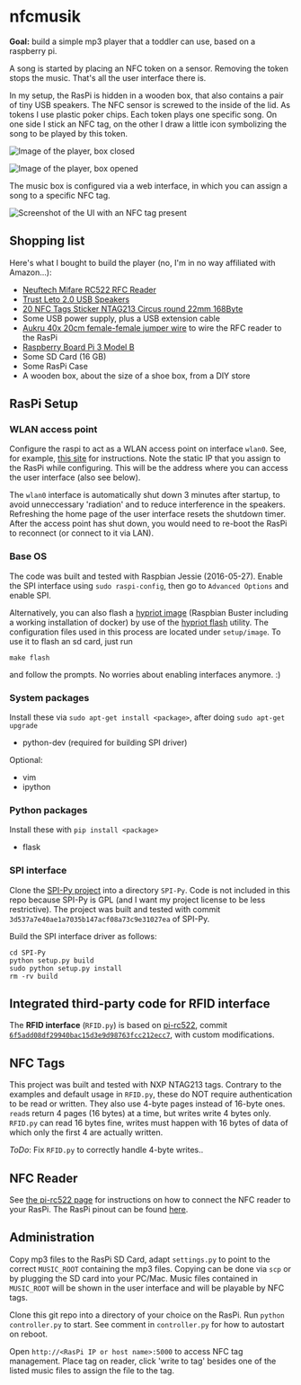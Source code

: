 # nfcmusik

**Goal:** build a simple mp3 player that a toddler can use, based on a raspberry pi.

A song is started by placing an NFC token on a sensor. Removing the token stops the music.
That's all the user interface there is.

In my setup, the RasPi is hidden in a wooden box, that also contains a pair of tiny USB speakers.
The NFC sensor is screwed to the inside of the lid. 
As tokens I use plastic poker chips. Each token plays one specific song.
On one side I stick an NFC tag, on the other I draw a little icon
symbolizing the song to be played by this token.

![Image of the player, box closed](images/nfcmusik_box_1.jpg)

![Image of the player, box opened](images/nfcmusik_box_2.jpg)


The music box is configured via a web interface, in which you can assign a song to 
a specific NFC tag. 

![Screenshot of the UI with an NFC tag present](images/nfcmusik_UI_2.png)


## Shopping list

Here's what I bought to build the player (no, I'm in no way affiliated with Amazon...):
- [Neuftech Mifare RC522 RFC Reader](https://www.amazon.de/gp/product/B00QFDRPZY/)
- [Trust Leto 2.0 USB Speakers](https://www.amazon.de/gp/product/B00JRW0M32/)
- [20 NFC Tags Sticker NTAG213 Circus round 22mm 168Byte](https://www.amazon.de/gp/product/B00BTKAI7U/)
- Some USB power supply, plus a USB extension cable
- [Aukru 40x 20cm female-female jumper wire](https://www.amazon.de/gp/product/B00OL6JZ3C/) to wire the RFC reader to the RasPi
- [Raspberry Board Pi 3 Model B](https://www.amazon.de/gp/product/B01CCOXV34/)
- Some SD Card (16 GB)
- Some RasPi Case
- A wooden box, about the size of a shoe box, from a DIY store


## RasPi Setup

### WLAN access point

Configure the raspi to act as a WLAN access point on interface `wlan0`. 
See, for example, [this site](https://frillip.com/using-your-raspberry-pi-3-as-a-wifi-access-point-with-hostapd/) for instructions.
Note the static IP that you assign to the RasPi while configuring. This will be the address where
you can access the user interface (also see below).

The `wlan0` interface is automatically shut down 3 minutes after startup, to avoid unneccessary 'radiation' and
to reduce interference in the speakers. Refreshing the home page of the user interface resets
the shutdown timer. After the access point has shut down, you would need to re-boot the RasPi to 
reconnect (or connect to it via LAN).

### Base OS

The code was built and tested with Raspbian Jessie (2016-05-27).
Enable the SPI interface using `sudo raspi-config`, then go to `Advanced Options` and enable SPI.

Alternatively, you can also flash a [hypriot image](https://blog.hypriot.com) (Raspbian Buster including a working installation of docker) by use of the [hypriot flash](https://github.com/hypriot/flash) utility.
The configuration files used in this process are located under `setup/image`.
To use it to flash an sd card, just run

```
make flash
```

and follow the prompts.
No worries about enabling interfaces anymore. :)

### System packages

Install these via `sudo apt-get install <package>`, after doing `sudo apt-get upgrade`
* python-dev (required for building SPI driver)

Optional:
* vim
* ipython

### Python packages

Install these with `pip install <package>`
* flask


### SPI interface

Clone the [SPI-Py project](https://github.com/mab5vot9us9a/SPI-Py) into a directory `SPI-Py`.
Code is not included in this repo because SPI-Py is GPL (and I want my project license to be less restrictive).
The project was built and tested with commit `3d537a7e40ae1a7035b147acf08a73c9e31027ea` of SPI-Py.

Build the SPI interface driver as follows:
```
cd SPI-Py
python setup.py build
sudo python setup.py install
rm -rv build
```


## Integrated third-party code for RFID interface

The **RFID interface** (`RFID.py`) is based on [pi-rc522](https://github.com/ondryaso/pi-rc522), commit 
[`6f5add08df29940bac15d3e9d98763fcc212ecc7`](https://github.com/ondryaso/pi-rc522/tree/6f5add08df29940bac15d3e9d98763fcc212ecc7), with custom modifications.


## NFC Tags

This project was built and tested with NXP NTAG213 tags. Contrary to the examples
and default usage in `RFID.py`, these do NOT require authentication
to be read or written. They also use 4-byte pages instead of 16-byte ones.
`read`s return 4 pages (16 bytes) at a time, but writes write 4 bytes only.
`RFID.py` can read 16 bytes fine, writes must happen with 16 bytes of data
of which only the first 4 are actually written.

*ToDo*: Fix `RFID.py` to correctly handle 4-byte writes..


## NFC Reader

See [the pi-rc522 page](https://github.com/ondryaso/pi-rc522) for instructions on how to
connect the NFC reader to your RasPi. The RasPi pinout can be found [here](http://pinout.xyz/).


## Administration

Copy mp3 files to the RasPi SD Card, adapt `settings.py` to point to the correct `MUSIC_ROOT`
containing the mp3 files.
Copying can be done via `scp` or by plugging the SD card into your PC/Mac.
Music files contained in `MUSIC_ROOT` will be shown in the user interface and will
be playable by NFC tags.

Clone this git repo into a directory of your choice on the RasPi. Run `python controller.py` to start. 
See comment in `controller.py` for how to autostart on reboot.

Open `http://<RasPi IP or host name>:5000` to access NFC tag management.
Place tag on reader, click 'write to tag' besides one of the listed music files
to assign the file to the tag.


